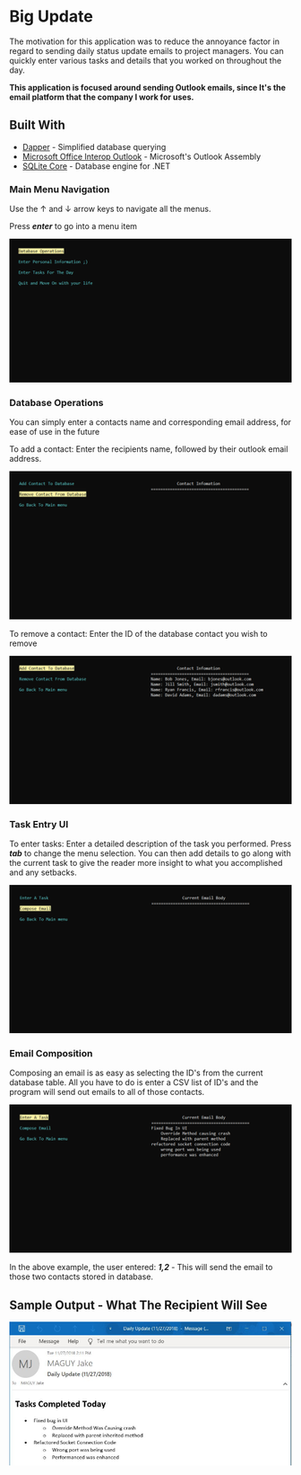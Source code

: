 # Big Update 
The motivation for this application was to reduce the annoyance factor in regard to sending daily status update emails to project managers.  You can quickly enter various tasks and details that you worked on throughout the day. 

<b>This application is focused around sending Outlook emails, since It's the email platform that the company I work for uses.</b>

## Built With
* [Dapper](https://www.nuget.org/packages/Dapper/) - Simplified database querying
* [Microsoft Office Interop Outlook](https://www.nuget.org/packages/Microsoft.Office.Interop.Outlook/) - Microsoft's Outlook Assembly
* [SQLite Core](https://www.nuget.org/packages/System.Data.SQLite.Core/) - Database engine for .NET

### Main Menu Navigation 
Use the ↑ and ↓ arrow keys to navigate all the menus.

Press <i><b>enter</b></i> to go into a menu item

![navigation](https://github.com/jakemaguy/Big-Update/blob/master/assets/navigation.gif)

### Database Operations
You can simply enter a contacts name and corresponding email address, for ease of use in the future

To add a contact: Enter the recipients name, followed by their outlook email address.

![addcontact](https://github.com/jakemaguy/Big-Update/blob/master/assets/addcontact.gif)

To remove a contact: Enter the ID of the database contact you wish to remove

![removecontact](https://github.com/jakemaguy/Big-Update/blob/master/assets/removecontact.gif)

### Task Entry UI
To enter tasks:  Enter a detailed description of the task you performed.  Press <b><i>tab</i></b> to change the menu selection.  You can then add details to go along with the current task to give the reader more insight to what you accomplished and any setbacks.

![task-entry](https://github.com/jakemaguy/Big-Update/blob/master/assets/taskentry.gif)

### Email Composition

Composing an email is as easy as selecting the ID's from the current database table.  All you have to do is enter a CSV list of ID's and the program will send out emails to all of those contacts.

![send-email](https://github.com/jakemaguy/Big-Update/blob/master/assets/sendemail.gif)

In the above example, the user entered: <b><i>1,2</b></i>  -  This will send the email to those two contacts stored in database. 

## Sample Output - What The Recipient Will See
![sample-output](https://github.com/jakemaguy/Big-Update/blob/master/assets/sampleoutput.jpg)
